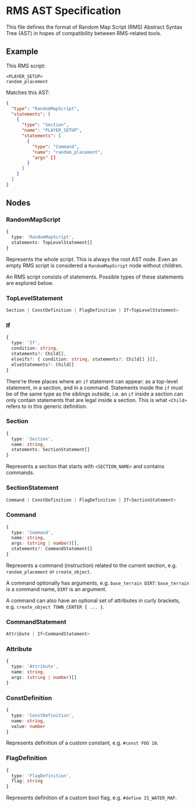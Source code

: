 # RMS AST Specification

This file defines the format of Random Map Script (RMS) Abstract Syntax Tree (AST) in hopes of compatibility between RMS-related tools.

## Example

This RMS script:

```
<PLAYER_SETUP>
random_placement
```

Matches this AST:

```JSON
{
  "type": "RandomMapScript",
  "statements": [
    {
      "type": "Section",
      "name": "PLAYER_SETUP",
      "statements": [
        {
          "type": "Command",
          "name": "random_placement",
          "args" []
        }
      ]
    }
  ]
}
```

## Nodes

### RandomMapScript

```TypeScript
{
  type: 'RandomMapScript',
  statements: TopLevelStatement[]
}
```

Represents the whole script. This is always the root AST node. Even an empty RMS script is considered a `RandomMapScript` node without children.

An RMS script consists of statements. Possible types of these statements are explored below.

### TopLevelStatement

```TypeScript
Section | ConstDefinition | FlagDefinition | If<TopLevelStatement>
```

### If<Child>

```TypeScript
{
  type: 'If',
  condition: string,
  statements?: Child[],
  elseifs?: { condition: string, statements?: Child[] }[],
  elseStatements?: Child[]
}
```

There're three places where an `if` statement can appear: as a top-level statement, in a section, and in a command. Statements inside the `if` must be of the same type as the siblings outside, i.e. an `if` inside a section can only contain statements that are legal inside a section. This is what `<Child>` refers to in this generic definition.

### Section

```TypeScript
{
  type: 'Section',
  name: string,
  statements: SectionStatement[]
}
```

Represents a section that starts with `<SECTION_NAME>` and contains commands.

### SectionStatement

```TypeScript
Command | ConstDefinition | FlagDefinition | If<SectionStatement>
```

### Command

```TypeScript
{
  type: 'Command',
  name: string,
  args: (string | number)[],
  statements?: CommandStatement[]
}
```

Represents a command (instruction) related to the current section, e.g. `random_placement` or `create_object`.

A command optionally has arguments, e.g. `base_terrain DIRT`: `base_terrain` is a command name, `DIRT` is an argument.

A command can also have an optional set of attributes in curly brackets, e.g. `create_object TOWN_CENTER { ... }`.

### CommandStatement

```TypeScript
Attribute | If<CommandStatement>
```

### Attribute

```TypeScript
{
  type: 'Attribute',
  name: string,
  args: (string | number)[]
}
```

### ConstDefinition

```TypeScript
{
  type: 'ConstDefinition',
  name: string,
  value: number
}
```

Represents definition of a custom constant, e.g. `#const FOO 10`.

### FlagDefinition

```TypeScript
{
  type: 'FlagDefinition',
  flag: string
}
```

Represents definition of a custom bool flag, e.g. `#define IS_WATER_MAP`.
